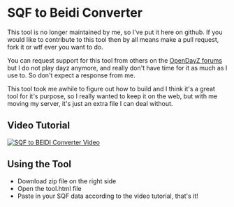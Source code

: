 # SQF to Beidi Converter

This tool is no longer maintained by me, so I've put it here on github.  If you would like to contribute to this tool then by all means make a pull request, fork it or wtf ever you want to do.

You can request support for this tool from others on the [OpenDayZ forums](http://opendayz.net/threads/release-sqf-to-biedi-converter-importer.15424/) but I do not play dayz anymore, and really don't have time for it as much as I use to.  So don't expect a response from me.  

This tool took me awhile to figure out how to build and I think it's a great tool for it's purpose, so I really wanted to keep it on the web, but with me moving my server, it's just an extra file I can deal without.

## Video Tutorial
[![SQF to BEIDI Converter Video](http://img.youtube.com/vi/peP6CjC2Iok/0.jpg)](http://www.youtube.com/watch?v=peP6CjC2Iok)

## Using the Tool
* Download zip file on the right side
* Open the tool.html file
* Paste in your SQF data according to the video tutorial, that's it!